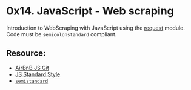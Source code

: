 # 0x14. JavaScript - Web scraping

Introduction to WebScraping with JavaScript using the [request](https://intranet.alxswe.com/rltoken/goymbxGy-cTc5ZdKBTUcTQ) module. Code must be `semicolonstandard` compliant.

## Resource:
- [AirBnB JS Git](https://github.com/airbnb/javascript)
- [JS Standard Style](https://standardjs.com/rules.html)
- [`semistandard`](https://github.com/standard/semistandard)